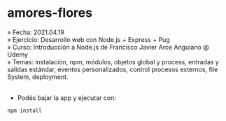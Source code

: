 amores-flores
=============

» Fecha: 2021.04.19<br/>
» Ejercicio: Desarrollo web con Node.js + Express + Pug<br/>
» Curso: Introducción a Node.js de Francisco Javier Arce Anguiano @ Udemy<br/>
» Temas: instalación, npm, módulos, objetos global y process, entradas y salidas estándar, eventos personalizados, control procesos externos, file System, deployment.<br/><br/>

- Podés bajar la app y ejecutar con:
```
npm install
```
